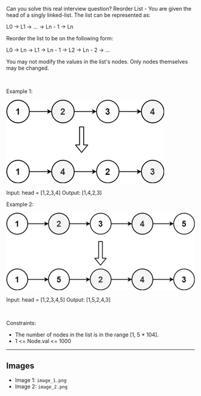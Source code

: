 Can you solve this real interview question? Reorder List - You are given the head of a singly linked-list. The list can be represented as:


L0 → L1 → … → Ln - 1 → Ln


Reorder the list to be on the following form:


L0 → Ln → L1 → Ln - 1 → L2 → Ln - 2 → …


You may not modify the values in the list's nodes. Only nodes themselves may be changed.

 

Example 1:

![Example 1](./image_1.png)


Input: head = [1,2,3,4]
Output: [1,4,2,3]


Example 2:

![Example 2](./image_2.png)


Input: head = [1,2,3,4,5]
Output: [1,5,2,4,3]


 

Constraints:

 * The number of nodes in the list is in the range [1, 5 * 104].
 * 1 <= Node.val <= 1000

---

## Images

- Image 1: `image_1.png`
- Image 2: `image_2.png`
